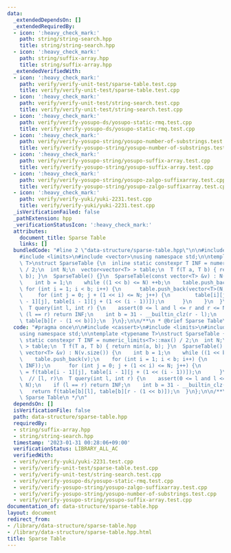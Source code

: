 ```yaml
---
data:
  _extendedDependsOn: []
  _extendedRequiredBy:
  - icon: ':heavy_check_mark:'
    path: string/string-search.hpp
    title: string/string-search.hpp
  - icon: ':heavy_check_mark:'
    path: string/suffix-array.hpp
    title: string/suffix-array.hpp
  _extendedVerifiedWith:
  - icon: ':heavy_check_mark:'
    path: verify/verify-unit-test/sparse-table.test.cpp
    title: verify/verify-unit-test/sparse-table.test.cpp
  - icon: ':heavy_check_mark:'
    path: verify/verify-unit-test/string-search.test.cpp
    title: verify/verify-unit-test/string-search.test.cpp
  - icon: ':heavy_check_mark:'
    path: verify/verify-yosupo-ds/yosupo-static-rmq.test.cpp
    title: verify/verify-yosupo-ds/yosupo-static-rmq.test.cpp
  - icon: ':heavy_check_mark:'
    path: verify/verify-yosupo-string/yosupo-number-of-substrings.test.cpp
    title: verify/verify-yosupo-string/yosupo-number-of-substrings.test.cpp
  - icon: ':heavy_check_mark:'
    path: verify/verify-yosupo-string/yosupo-suffix-array.test.cpp
    title: verify/verify-yosupo-string/yosupo-suffix-array.test.cpp
  - icon: ':heavy_check_mark:'
    path: verify/verify-yosupo-string/yosupo-zalgo-suffixarray.test.cpp
    title: verify/verify-yosupo-string/yosupo-zalgo-suffixarray.test.cpp
  - icon: ':heavy_check_mark:'
    path: verify/verify-yuki/yuki-2231.test.cpp
    title: verify/verify-yuki/yuki-2231.test.cpp
  _isVerificationFailed: false
  _pathExtension: hpp
  _verificationStatusIcon: ':heavy_check_mark:'
  attributes:
    document_title: Sparse Table
    links: []
  bundledCode: "#line 2 \"data-structure/sparse-table.hpp\"\n\n#include <cassert>\n\
    #include <limits>\n#include <vector>\nusing namespace std;\n\ntemplate <typename\
    \ T>\nstruct SparseTable {\n  inline static constexpr T INF = numeric_limits<T>::max()\
    \ / 2;\n  int N;\n  vector<vector<T> > table;\n  T f(T a, T b) { return min(a,\
    \ b); }\n  SparseTable() {}\n  SparseTable(const vector<T> &v) : N(v.size()) {\n\
    \    int b = 1;\n    while ((1 << b) <= N) ++b;\n    table.push_back(v);\n   \
    \ for (int i = 1; i < b; i++) {\n      table.push_back(vector<T>(N, INF));\n \
    \     for (int j = 0; j + (1 << i) <= N; j++) {\n        table[i][j] = f(table[i\
    \ - 1][j], table[i - 1][j + (1 << (i - 1))]);\n      }\n    }\n  }\n  // [l, r)\n\
    \  T query(int l, int r) {\n    assert(0 <= l and l <= r and r <= N);\n    if\
    \ (l == r) return INF;\n    int b = 31 - __builtin_clz(r - l);\n    return f(table[b][l],\
    \ table[b][r - (1 << b)]);\n  }\n};\n\n/**\n * @brief Sparse Table\n */\n"
  code: "#pragma once\n\n#include <cassert>\n#include <limits>\n#include <vector>\n\
    using namespace std;\n\ntemplate <typename T>\nstruct SparseTable {\n  inline\
    \ static constexpr T INF = numeric_limits<T>::max() / 2;\n  int N;\n  vector<vector<T>\
    \ > table;\n  T f(T a, T b) { return min(a, b); }\n  SparseTable() {}\n  SparseTable(const\
    \ vector<T> &v) : N(v.size()) {\n    int b = 1;\n    while ((1 << b) <= N) ++b;\n\
    \    table.push_back(v);\n    for (int i = 1; i < b; i++) {\n      table.push_back(vector<T>(N,\
    \ INF));\n      for (int j = 0; j + (1 << i) <= N; j++) {\n        table[i][j]\
    \ = f(table[i - 1][j], table[i - 1][j + (1 << (i - 1))]);\n      }\n    }\n  }\n\
    \  // [l, r)\n  T query(int l, int r) {\n    assert(0 <= l and l <= r and r <=\
    \ N);\n    if (l == r) return INF;\n    int b = 31 - __builtin_clz(r - l);\n \
    \   return f(table[b][l], table[b][r - (1 << b)]);\n  }\n};\n\n/**\n * @brief\
    \ Sparse Table\n */\n"
  dependsOn: []
  isVerificationFile: false
  path: data-structure/sparse-table.hpp
  requiredBy:
  - string/suffix-array.hpp
  - string/string-search.hpp
  timestamp: '2023-01-31 00:28:06+09:00'
  verificationStatus: LIBRARY_ALL_AC
  verifiedWith:
  - verify/verify-yuki/yuki-2231.test.cpp
  - verify/verify-unit-test/sparse-table.test.cpp
  - verify/verify-unit-test/string-search.test.cpp
  - verify/verify-yosupo-ds/yosupo-static-rmq.test.cpp
  - verify/verify-yosupo-string/yosupo-zalgo-suffixarray.test.cpp
  - verify/verify-yosupo-string/yosupo-number-of-substrings.test.cpp
  - verify/verify-yosupo-string/yosupo-suffix-array.test.cpp
documentation_of: data-structure/sparse-table.hpp
layout: document
redirect_from:
- /library/data-structure/sparse-table.hpp
- /library/data-structure/sparse-table.hpp.html
title: Sparse Table
---
```

